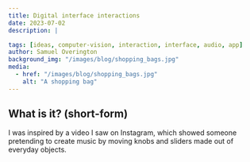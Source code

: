 ```yaml
---
title: Digital interface interactions
date: 2023-07-02
description: |

tags: [ideas, computer-vision, interaction, interface, audio, app]
author: Samuel Overington
background_img: "/images/blog/shopping_bags.jpg"
media:
  - href: "/images/blog/shopping_bags.jpg"
    alt: "A shopping bag"
---
```


## What is it? (short-form)

I was inspired by a video I saw on Instagram, which showed someone pretending to
create music by moving knobs and sliders made out of everyday objects.


